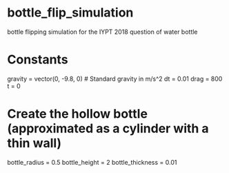# bottle_flip_simulation
bottle flipping simulation for the IYPT 2018 question of water bottle

# <Access the simulation by clicking on the window>

# Constants
gravity = vector(0, -9.8, 0)  # Standard gravity in m/s^2
dt = 0.01
drag = 800
t = 0

# Create the hollow bottle (approximated as a cylinder with a thin wall)
bottle_radius = 0.5
bottle_height = 2
bottle_thickness = 0.01

